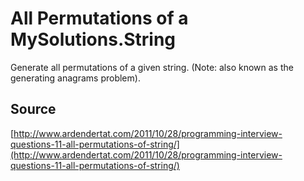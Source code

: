 # All Permutations of a MySolutions.String

Generate all permutations of a given string. (Note: also known as the generating anagrams problem).

## Source

[http://www.ardendertat.com/2011/10/28/programming-interview-questions-11-all-permutations-of-string/](http://www.ardendertat.com/2011/10/28/programming-interview-questions-11-all-permutations-of-string/)
